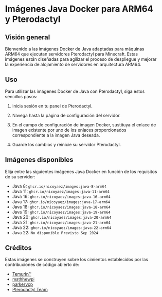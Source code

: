 # Imágenes Java Docker para ARM64 y Pterodactyl

## Visión general

Bienvenido a las imágenes Docker de Java adaptadas para máquinas ARM64 que ejecutan servidores Pterodactyl para Minecraft. Estas imágenes están diseñadas para agilizar el proceso de despliegue y mejorar la experiencia de alojamiento de servidores en arquitectura ARM64.

## Uso

Para utilizar las imágenes Docker de Java con Pterodactyl, siga estos sencillos pasos:

1. Inicia sesión en tu panel de Pterodactyl.

2. Navega hasta la página de configuración del servidor.

3. En el campo de configuración de imagen Docker, sustituya el enlace de imagen existente por uno de los enlaces proporcionados correspondiente a la imagen Java deseada.

4. Guarde los cambios y reinicie su servidor Pterodactyl.

## Imágenes disponibles

Elija entre las siguientes imágenes Java Docker en función de los requisitos de su servidor:

 - Java 8: `ghcr.io/nicoyaez/images:java-8-arm64`
 - Java 11: `ghcr.io/nicoyaez/images:java-11-arm64`
 - Java 16: `ghcr.io/nicoyaez/images:java-16-arm64`
 - Java 17: `ghcr.io/nicoyaez/images:java-17-arm64`
 - Java 18: `ghcr.io/nicoyaez/images:java-18-arm64`
 - Java 19: `ghcr.io/nicoyaez/images:java-19-arm64`
 - Java 20: `ghcr.io/nicoyaez/images:java-20-arm64`
 - Java 21: `ghcr.io/nicoyaez/images:java-21-arm64`
 - Java 22: `ghcr.io/nicoyaez/images:java-22-arm64`
 - Java 22: `No disponible Previsto Sep 2024`
 
## Créditos

Estas imágenes se construyen sobre los cimientos establecidos por las contribuciones de código abierto de:

- [Temurin™](https://adoptium.net/es/support/)
- [mathhewpi](https://github.com/matthewpi/images)
- [parkervcp](https://github.com/parkervcp/yolks)
- [Pterodactyl Team](https://github.com/pterodactyl/yolks)
